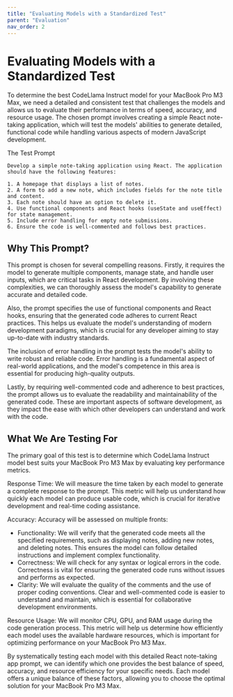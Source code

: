 ```yaml
---
title: "Evaluating Models with a Standardized Test"
parent: "Evaluation"
nav_order: 2
---
```


# Evaluating Models with a Standardized Test

To determine the best CodeLlama Instruct model for your MacBook Pro M3 Max, we need a detailed and consistent test that challenges the models and allows us to evaluate their performance in terms of speed, accuracy, and resource usage. The chosen prompt involves creating a simple React note-taking application, which will test the models' abilities to generate detailed, functional code while handling various aspects of modern JavaScript development.

The Test Prompt

```
Develop a simple note-taking application using React. The application should have the following features:

1. A homepage that displays a list of notes.
2. A form to add a new note, which includes fields for the note title and content.
3. Each note should have an option to delete it.
4. Use functional components and React hooks (useState and useEffect) for state management.
5. Include error handling for empty note submissions.
6. Ensure the code is well-commented and follows best practices.
```

## Why This Prompt?

This prompt is chosen for several compelling reasons. Firstly, it requires the model to generate multiple components, manage state, and handle user inputs, which are critical tasks in React development. By involving these complexities, we can thoroughly assess the model's capability to generate accurate and detailed code.

Also, the prompt specifies the use of functional components and React hooks, ensuring that the generated code adheres to current React practices. This helps us evaluate the model's understanding of modern development paradigms, which is crucial for any developer aiming to stay up-to-date with industry standards.

The inclusion of error handling in the prompt tests the model's ability to write robust and reliable code. Error handling is a fundamental aspect of real-world applications, and the model's competence in this area is essential for producing high-quality outputs.

Lastly, by requiring well-commented code and adherence to best practices, the prompt allows us to evaluate the readability and maintainability of the generated code. These are important aspects of software development, as they impact the ease with which other developers can understand and work with the code.

## What We Are Testing For

The primary goal of this test is to determine which CodeLlama Instruct model best suits your MacBook Pro M3 Max by evaluating key performance metrics.

Response Time: We will measure the time taken by each model to generate a complete response to the prompt. This metric will help us understand how quickly each model can produce usable code, which is crucial for iterative development and real-time coding assistance.

Accuracy: Accuracy will be assessed on multiple fronts:

- Functionality: We will verify that the generated code meets all the specified requirements, such as displaying notes, adding new notes, and deleting notes. This ensures the model can follow detailed instructions and implement complex functionality.
- Correctness: We will check for any syntax or logical errors in the code. Correctness is vital for ensuring the generated code runs without issues and performs as expected.
- Clarity: We will evaluate the quality of the comments and the use of proper coding conventions. Clear and well-commented code is easier to understand and maintain, which is essential for collaborative development environments.

Resource Usage: We will monitor CPU, GPU, and RAM usage during the code generation process. This metric will help us determine how efficiently each model uses the available hardware resources, which is important for optimizing performance on your MacBook Pro M3 Max.

By systematically testing each model with this detailed React note-taking app prompt, we can identify which one provides the best balance of speed, accuracy, and resource efficiency for your specific needs. Each model offers a unique balance of these factors, allowing you to choose the optimal solution for your MacBook Pro M3 Max.
